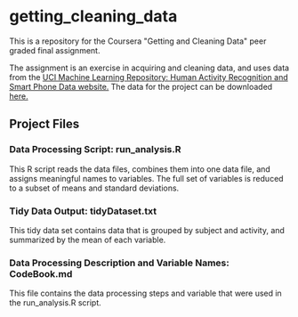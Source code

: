 # getting_cleaning_data

This is a repository for the Coursera "Getting and Cleaning Data" peer graded final assignment.

The assignment is an exercise in acquiring and cleaning data, and uses data from the [UCI Machine Learning Repository: Human Activity Recognition and Smart Phone Data website.](http://archive.ics.uci.edu/ml/datasets/Human+Activity+Recognition+Using+Smartphones) The data for the project can be downloaded [here.](https://d396qusza40orc.cloudfront.net/getdata%2Fprojectfiles%2FUCI%20HAR%20Dataset.zip)

## Project Files

### Data Processing Script: run_analysis.R

This R script reads the data files, combines them into one data file, and assigns meaningful names to variables. The full set of variables is reduced to a subset of means and standard deviations.

### Tidy Data Output: tidyDataset.txt

This tidy data set contains data that is grouped by subject and activity, and summarized by the mean of each variable.

### Data Processing Description and Variable Names: CodeBook.md

This file contains the data processing steps and variable that were used in the run_analysis.R script.
